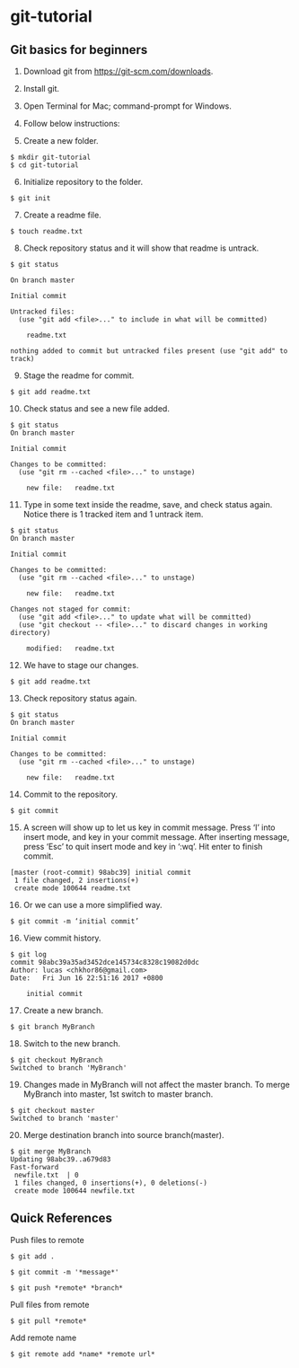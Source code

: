 # git-tutorial
## Git basics for beginners

1. Download git from https://git-scm.com/downloads.  
2. Install git.  
3. Open Terminal for Mac; command-prompt for Windows.  
4. Follow below instructions:  

5. Create a new folder.
```
$ mkdir git-tutorial
$ cd git-tutorial
```
6. Initialize repository to the folder.
```
$ git init
```

7. Create a readme file.
```
$ touch readme.txt
```

8. Check repository status and it will show that readme is untrack.
```
$ git status

On branch master

Initial commit

Untracked files:
  (use "git add <file>..." to include in what will be committed)

	readme.txt

nothing added to commit but untracked files present (use "git add" to track)
```

9. Stage the readme for commit.
```
$ git add readme.txt
```

10. Check status and see a new file added.
```
$ git status
On branch master

Initial commit

Changes to be committed:
  (use "git rm --cached <file>..." to unstage)

	new file:   readme.txt
```

11. Type in some text inside the readme, save, and check status again. Notice there is 1 tracked item and 1 untrack item.
```
$ git status
On branch master

Initial commit

Changes to be committed:
  (use "git rm --cached <file>..." to unstage)

	new file:   readme.txt

Changes not staged for commit:
  (use "git add <file>..." to update what will be committed)
  (use "git checkout -- <file>..." to discard changes in working directory)

	modified:   readme.txt
```

12. We have to stage our changes.
```
$ git add readme.txt
```

13. Check repository status again.
```
$ git status
On branch master

Initial commit

Changes to be committed:
  (use "git rm --cached <file>..." to unstage)

	new file:   readme.txt
```

14. Commit to the repository.
```
$ git commit
```

15. A screen will show up to let us key in commit message. Press ‘I’ into insert mode, and key in your commit message.
After inserting message, press ‘Esc’ to quit insert mode and key in ‘:wq’. Hit enter to finish commit.
```
[master (root-commit) 98abc39] initial commit
 1 file changed, 2 insertions(+)
 create mode 100644 readme.txt
```
16. Or we can use a more simplified way.
```
$ git commit -m ‘initial commit’
```


16. View commit history.
```
$ git log
commit 98abc39a35ad3452dce145734c8328c19082d0dc
Author: lucas <chkhor86@gmail.com>
Date:   Fri Jun 16 22:51:16 2017 +0800

    initial commit
```

17. Create a new branch.
```
$ git branch MyBranch
```
18. Switch to the new branch.
```
$ git checkout MyBranch
Switched to branch 'MyBranch'
```
19. Changes made in MyBranch will not affect the master branch. To merge MyBranch into master, 1st switch to master branch.
```
$ git checkout master
Switched to branch 'master'
```

20. Merge destination branch into source branch(master).
```
$ git merge MyBranch
Updating 98abc39..a679d83
Fast-forward
 newfile.txt  | 0
 1 files changed, 0 insertions(+), 0 deletions(-)
 create mode 100644 newfile.txt
```

## Quick References
Push files to remote
```
$ git add .

$ git commit -m '*message*'

$ git push *remote* *branch*
```

Pull files from remote
```
$ git pull *remote*
```

Add remote name
```
$ git remote add *name* *remote url*
```

